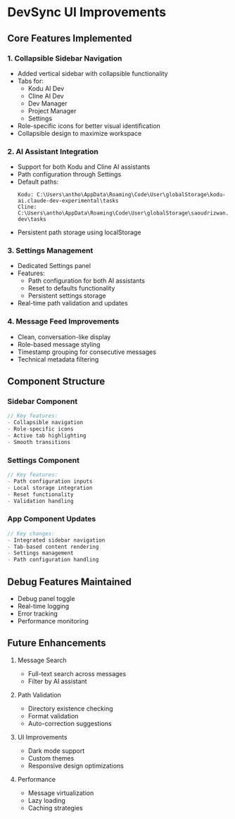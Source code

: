 # DevSync UI Improvements

## Core Features Implemented

### 1. Collapsible Sidebar Navigation
- Added vertical sidebar with collapsible functionality
- Tabs for:
  - Kodu AI Dev
  - Cline AI Dev
  - Dev Manager
  - Project Manager
  - Settings
- Role-specific icons for better visual identification
- Collapsible design to maximize workspace

### 2. AI Assistant Integration
- Support for both Kodu and Cline AI assistants
- Path configuration through Settings
- Default paths:
  ```
  Kodu: C:\Users\antho\AppData\Roaming\Code\User\globalStorage\kodu-ai.claude-dev-experimental\tasks
  Cline: C:\Users\antho\AppData\Roaming\Code\User\globalStorage\saoudrizwan.claude-dev\tasks
  ```
- Persistent path storage using localStorage

### 3. Settings Management
- Dedicated Settings panel
- Features:
  - Path configuration for both AI assistants
  - Reset to defaults functionality
  - Persistent settings storage
- Real-time path validation and updates

### 4. Message Feed Improvements
- Clean, conversation-like display
- Role-based message styling
- Timestamp grouping for consecutive messages
- Technical metadata filtering

## Component Structure

### Sidebar Component
```javascript
// Key features:
- Collapsible navigation
- Role-specific icons
- Active tab highlighting
- Smooth transitions
```

### Settings Component
```javascript
// Key features:
- Path configuration inputs
- Local storage integration
- Reset functionality
- Validation handling
```

### App Component Updates
```javascript
// Key changes:
- Integrated sidebar navigation
- Tab-based content rendering
- Settings management
- Path configuration handling
```

## Debug Features Maintained
- Debug panel toggle
- Real-time logging
- Error tracking
- Performance monitoring

## Future Enhancements
1. Message Search
   - Full-text search across messages
   - Filter by AI assistant

2. Path Validation
   - Directory existence checking
   - Format validation
   - Auto-correction suggestions

3. UI Improvements
   - Dark mode support
   - Custom themes
   - Responsive design optimizations

4. Performance
   - Message virtualization
   - Lazy loading
   - Caching strategies
